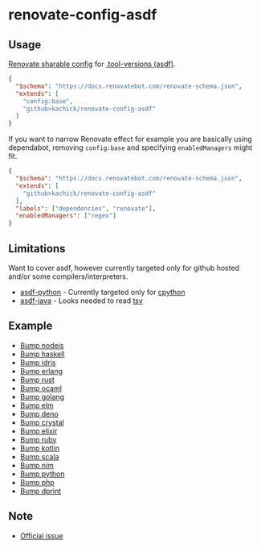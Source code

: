 # renovate-config-asdf

## Usage

[Renovate sharable config](https://docs.renovatebot.com/config-presets/) for [.tool-versions (asdf)](https://github.com/asdf-vm/asdf-plugins/tree/master/plugins).

```json
{
  "$schema": "https://docs.renovatebot.com/renovate-schema.json",
  "extends": [
    "config:base",
    "github>kachick/renovate-config-asdf"
  ]
}
```

If you want to narrow Renovate effect for example you are basically using dependabot, removing `config:base` and specifying `enabledManagers` might fit.

```json
{
  "$schema": "https://docs.renovatebot.com/renovate-schema.json",
  "extends": [
    "github>kachick/renovate-config-asdf"
  ],
  "labels": ["dependencies", "renovate"],
  "enabledManagers": ["regex"]
}
```

## Limitations

Want to cover asdf, however currently targeted only for github hosted and/or some compilers/interpreters.

- [asdf-python](https://github.com/danhper/asdf-python) - Currently targeted only for [cpython](https://github.com/python/cpython)
- [asdf-java](https://github.com/halcyon/asdf-java) - Looks needed to read [tsv](https://github.com/halcyon/asdf-java/tree/master/data)

## Example

- [Bump nodejs](https://github.com/kachick/renovate-config-asdf/pull/21)
- [Bump haskell](https://github.com/kachick/renovate-config-asdf/pull/19)
- [Bump idris](https://github.com/kachick/renovate-config-asdf/pull/20)
- [Bump erlang](https://github.com/kachick/renovate-config-asdf/pull/18)
- [Bump rust](https://github.com/kachick/renovate-config-asdf/pull/17)
- [Bump ocaml](https://github.com/kachick/renovate-config-asdf/pull/15)
- [Bump golang](https://github.com/kachick/renovate-config-asdf/pull/12)
- [Bump elm](https://github.com/kachick/renovate-config-asdf/pull/10)
- [Bump deno](https://github.com/kachick/renovate-config-asdf/pull/5)
- [Bump crystal](https://github.com/kachick/renovate-config-asdf/pull/7)
- [Bump elixir](https://github.com/kachick/renovate-config-asdf/pull/9)
- [Bump ruby](https://github.com/kachick/renovate-config-asdf/pull/16)
- [Bump kotlin](https://github.com/kachick/renovate-config-asdf/pull/25)
- [Bump scala](https://github.com/kachick/renovate-config-asdf/pull/24)
- [Bump nim](https://github.com/kachick/renovate-config-asdf/pull/6)
- [Bump python](https://github.com/kachick/renovate-config-asdf/pull/22)
- [Bump php](https://github.com/kachick/renovate-config-asdf/pull/1)
- [Bump dprint](https://github.com/kachick/renovate-config-asdf/pull/8)

## Note

- [Official issue](https://github.com/renovatebot/renovate/issues/4051)
